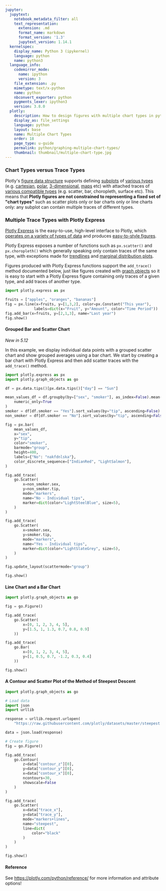 ```yaml
---
jupyter:
  jupytext:
    notebook_metadata_filter: all
    text_representation:
      extension: .md
      format_name: markdown
      format_version: '1.3'
      jupytext_version: 1.14.1
  kernelspec:
    display_name: Python 3 (ipykernel)
    language: python
    name: python3
  language_info:
    codemirror_mode:
      name: ipython
      version: 3
    file_extension: .py
    mimetype: text/x-python
    name: python
    nbconvert_exporter: python
    pygments_lexer: ipython3
    version: 3.8.0
  plotly:
    description: How to design figures with multiple chart types in python.
    display_as: file_settings
    language: python
    layout: base
    name: Multiple Chart Types
    order: 18
    page_type: u-guide
    permalink: python/graphing-multiple-chart-types/
    thumbnail: thumbnail/multiple-chart-type.jpg
---
```


### Chart Types versus Trace Types

Plotly's [figure data structure](/python/figure-structure/) supports defining [subplots](/python/subplots/) of [various types](/python/mixed-subplots/) (e.g. [cartesian](/python/axes/), [polar](/python/polar-chart/), [3-dimensional](/python/3d-charts/), [maps](/python/maps/) etc) with attached traces of [various compatible types](/python/figure-structure/) (e.g. scatter, bar, choropleth, surface etc). This means that **Plotly figures are not constrained to representing a fixed set of "chart types"** such as scatter plots only or bar charts only or line charts only: any subplot can contain multiple traces of different types.


### Multiple Trace Types with Plotly Express

[Plotly Express](/python/plotly-express/) is the easy-to-use, high-level interface to Plotly, which [operates on a variety of types of data](/python/px-arguments/) and produces [easy-to-style figures](/python/styling-plotly-express/).

Plotly Express exposes a number of functions such as `px.scatter()` and `px.choropleth()` which generally speaking only contain traces of the same type, with exceptions made for [trendlines](/python/linear-fits/) and [marginal distribution plots](/python/marginal-plots/).

Figures produced with Plotly Express functions support the `add_trace()` method documented below, just like figures created with [graph objects](/python/graph-objects/) so it is easy to start with a Plotly Express figure containing only traces of a given type, and add traces of another type.

```python
import plotly.express as px

fruits = ["apples", "oranges", "bananas"]
fig = px.line(x=fruits, y=[1,3,2], color=px.Constant("This year"),
             labels=dict(x="Fruit", y="Amount", color="Time Period"))
fig.add_bar(x=fruits, y=[2,1,3], name="Last year")
fig.show()
```

#### Grouped Bar and Scatter Chart

*New in 5.12*

In this example, we display individual data points with a grouped scatter chart and show grouped averages using a bar chart. We start by creating a bar chart with Plotly Express and then add scatter traces with the `add_trace()` method. 

```python
import plotly.express as px
import plotly.graph_objects as go

df = px.data.tips()[px.data.tips()["day"] == "Sun"]

mean_values_df = df.groupby(by=["sex", "smoker"], as_index=False).mean(
    numeric_only=True
)
smoker = df[df.smoker == "Yes"].sort_values(by="tip", ascending=False)
non_smoker = df[df.smoker == "No"].sort_values(by="tip", ascending=False)

fig = px.bar(
    mean_values_df,
    x="sex",
    y="tip",
    color="smoker",
    barmode="group",
    height=400,
    labels={"No": "nakfdnlska"},
    color_discrete_sequence=["IndianRed", "LightSalmon"],
)

fig.add_trace(
    go.Scatter(
        x=non_smoker.sex,
        y=non_smoker.tip,
        mode="markers",
        name="No - Individual tips",
        marker=dict(color="LightSteelBlue", size=5),
    )
)

fig.add_trace(
    go.Scatter(
        x=smoker.sex,
        y=smoker.tip,
        mode="markers",
        name="Yes - Individual tips",
        marker=dict(color="LightSlateGrey", size=5),
    )
)

fig.update_layout(scattermode="group")

fig.show()
```

#### Line Chart and a Bar Chart

```python
import plotly.graph_objects as go

fig = go.Figure()

fig.add_trace(
    go.Scatter(
        x=[0, 1, 2, 3, 4, 5],
        y=[1.5, 1, 1.3, 0.7, 0.8, 0.9]
    ))

fig.add_trace(
    go.Bar(
        x=[0, 1, 2, 3, 4, 5],
        y=[1, 0.5, 0.7, -1.2, 0.3, 0.4]
    ))

fig.show()
```

#### A Contour and Scatter Plot of the Method of Steepest Descent

```python
import plotly.graph_objects as go

# Load data
import json
import urllib

response = urllib.request.urlopen(
    "https://raw.githubusercontent.com/plotly/datasets/master/steepest.json")

data = json.load(response)

# Create figure
fig = go.Figure()

fig.add_trace(
    go.Contour(
        z=data["contour_z"][0],
        y=data["contour_y"][0],
        x=data["contour_x"][0],
        ncontours=30,
        showscale=False
    )
)

fig.add_trace(
    go.Scatter(
        x=data["trace_x"],
        y=data["trace_y"],
        mode="markers+lines",
        name="steepest",
        line=dict(
            color="black"
        )
    )
)

fig.show()
```

#### Reference
See https://plotly.com/python/reference/ for more information and attribute options!
